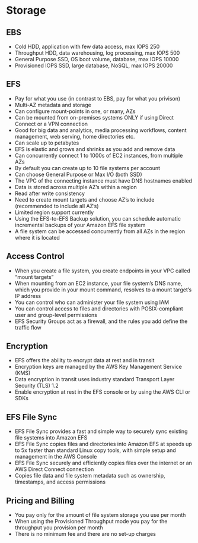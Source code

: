 # Storage

## EBS
* Cold HDD, application with few data access, max IOPS 250
* Throughput HDD, data warehousing, log processing, max IOPS 500
* General Purpose SSD, OS boot volume, database, max IOPS 10000
* Provisioned IOPS SSD, large database, NoSQL, max IOPS 20000

## EFS
* Pay for what you use (in contrast to EBS, pay for what you privison)
* Multi-AZ metadata and storage
* Can configure mount-points in one, or many, AZs
* Can be mounted from on-premises systems ONLY if using Direct Connect or a VPN connection
* Good for big data and analytics, media processing workflows, content management, web serving, home directories etc.
* Can scale up to petabytes
* EFS is elastic and grows and shrinks as you add and remove data
* Can concurrently connect 1 to 1000s of EC2 instances, from multiple AZs
* By default you can create up to 10 file systems per account
* Can choose General Purpose or Max I/O (both SSD)
* The VPC of the connecting instance must have DNS hostnames enabled
* Data is stored across multiple AZ’s within a region
* Read after write consistency
* Need to create mount targets and choose AZ’s to include (recommended to include all AZ’s)
* Limited region support currently
* Using the EFS-to-EFS Backup solution, you can schedule automatic incremental backups of your Amazon EFS file system
* A file system can be accessed concurrently from all AZs in the region where it is located

## Access Control
* When you create a file system, you create endpoints in your VPC called “mount targets”
* When mounting from an EC2 instance, your file system’s DNS name, which you provide in your mount command, resolves to a mount target’s IP address
* You can control who can administer your file system using IAM
* You can control access to files and directories with POSIX-compliant user and group-level permissions
* EFS Security Groups act as a firewall, and the rules you add define the traffic flow

##  Encryption
* EFS offers the ability to encrypt data at rest and in transit
* Encryption keys are managed by the AWS Key Management Service (KMS)
* Data encryption in transit uses industry standard Transport Layer Security (TLS) 1.2
* Enable encryption at rest in the EFS console or by using the AWS CLI or SDKs

## EFS File Sync
* EFS File Sync provides a fast and simple way to securely sync existing file systems into Amazon EFS
* EFS File Sync copies files and directories into Amazon EFS at speeds up to 5x faster than standard Linux copy tools, with simple setup and management in the AWS Console
* EFS File Sync securely and efficiently copies files over the internet or an AWS Direct Connect connection
* Copies file data and file system metadata such as ownership, timestamps, and access permissions 

## Pricing and Billing
* You pay only for the amount of file system storage you use per month
* When using the Provisioned Throughput mode you pay for the throughput you provision per month
* There is no minimum fee and there are no set-up charges

